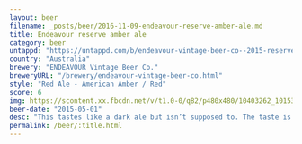 ```yaml
---
layout: beer
filename: _posts/beer/2016-11-09-endeavour-reserve-amber-ale.md
title: Endeavour reserve amber ale
category: beer
untappd: "https://untappd.com/b/endeavour-vintage-beer-co--2015-reserve-amber-ale/1528799"
country: "Australia"
brewery: "ENDEAVOUR Vintage Beer Co."
breweryURL: "/brewery/endeavour-vintage-beer-co.html"
style: "Red Ale - American Amber / Red"
score: 6
img: https://scontent.xx.fbcdn.net/v/t1.0-0/q82/p480x480/10403262_10153268279703745_1182589880637374526_n.jpg?oh=18125dfb65b8e2f31925cfc8438c1f8f&oe=59879519
beer-date: "2015-05-01"
desc: "This tastes like a dark ale but isn’t supposed to. The taste is ok but I’m worried by how badly this is labeled"
permalink: /beer/:title.html
---
```

